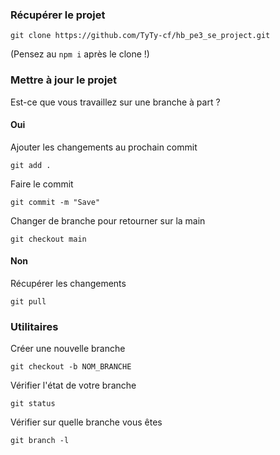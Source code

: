 
### Récupérer le projet

``
git clone https://github.com/TyTy-cf/hb_pe3_se_project.git
``

(Pensez au ``npm i`` après le clone !)

### Mettre à jour le projet

Est-ce que vous travaillez sur une branche à part ?

#### Oui

Ajouter les changements au prochain commit

``
git add .
``

Faire le commit 

``
git commit -m "Save"
``

Changer de branche pour retourner sur la main

``
git checkout main
``

#### Non

Récupérer les changements

``
git pull
``

### Utilitaires

Créer une nouvelle branche

``
git checkout -b NOM_BRANCHE
``

Vérifier l'état de votre branche

``
git status
``

Vérifier sur quelle branche vous êtes

``
git branch -l
``

